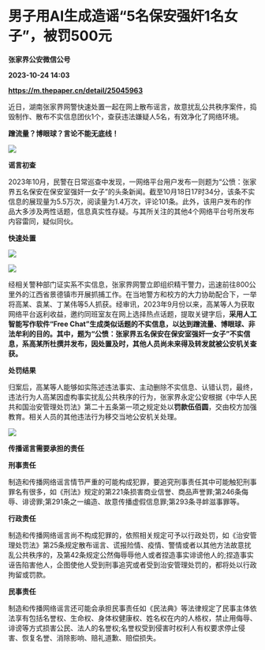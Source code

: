 # 男子用AI生成造谣“5名保安强奸1名女子”，被罚500元
**张家界公安微信公号**

**2023-10-24 14:03**

**https://m.thepaper.cn/detail/25045963**

近日，湖南张家界网警快速处置一起在网上散布谣言，故意扰乱公共秩序案件，捣毁制作、散布不实信息团伙1个，查获违法嫌疑人5名，有效净化了网络环境。

**蹭流量？博眼球？言论不能无底线！**

![](https://imagecloud.thepaper.cn/thepaper/image/275/462/390.jpg)

**谣言初查**

2023年10月，民警在日常巡查中发现，一网络平台用户发布一则题为“公愤：张家界五名保安在保安室强奸一女子”的头条新闻。截至10月18日17时34分，该条不实信息的展现量为5.5万次，阅读量为1.4万次，评论101条。此外，该用户发布的作品大多涉及两性话题，信息真实性存疑。与其所关注的其他4个网络平台号所发布内容雷同，疑似同伙。

**快速处置**

![](https://imagecloud.thepaper.cn/thepaper/image/275/462/393.jpg)

![](https://imagecloud.thepaper.cn/thepaper/image/275/462/394.jpg)

经相关警种部门证实系不实信息，张家界网警立即组织精干警力，迅速前往800公里外的江西省景德镇市开展抓捕工作。在当地警方和校方的大力协助配合下，一举将高某、袁某、丁某伟等5人抓获。经审讯，2023年9月份以来，高某等人为获取网络平台返利收益，邀约同班室友在网上选择热点话题，提取关键字后，**采用人工智能写作软件“Free Chat”生成类似话题的不实信息，以达到蹭流量、博眼球、非法牟利的目的。其中，题为“公愤：张家界五名保安在保安室强奸一女子”不实信息，系高某所杜撰并发布，因处置及时，其他人员尚未来得及转发就被公安机关查获。**

**处罚结果**

归案后，高某等人能够如实陈述违法事实、主动删除不实信息、认错认罚，最终，违法行为人高某因虚构事实扰乱公共秩序的行为，张家界永定公安根据《中华人民共和国治安管理处罚法》第二十五条第一项之规定处以**罚款伍佰圆**，交由校方加强教育。相关人员的其他违法行为移交当地公安机关处理。

![](https://imagecloud.thepaper.cn/thepaper/image/275/462/396.jpg)

**传播谣言需要承担的责任**

**刑事责任**

制造和传播网络谣言情节严重的可能构成犯罪，要追究刑事责任其中可能触犯刑事罪名有很多，如《刑法》规定的第221条损害商业信誉、商品声誉罪;第246条侮辱、诽谤罪;第291条之一编造、故意传播虚假信息罪;第293条寻衅滋事罪等。

**行政责任**

制造和传播网络谣言尚不构成犯罪的，依照相关规定可予以行政处罚，如《治安管理处罚法》第25条规定散布谣言、谎报险情、疫情、警情或者以其他方法故意扰乱公共秩序的，及第42条规定公然侮辱辱他人或者捏造事实诽谤他人的;捏造事实诬告陷害他人，企图使他人受到刑事追究或者受到治安管理处罚的，都将处以行政拘留或罚款。

**民事责任**

制造和传播网络谣言还可能会承担民事责任如《民法典》等法律规定了民事主体依法享有包括名誉权、生命权、身体权健康权、姓名权在内的人格权，禁止用侮辱、诽谤等方式损害公民、法人的名誉权;名誉权受到侵害时权利人有权要求停止侵害、恢复名誉、消除影响、赔礼道歉、赔偿损失。